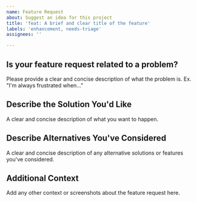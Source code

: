 ```yaml
---
name: Feature Request
about: Suggest an idea for this project
title: 'feat: A brief and clear title of the feature'
labels: 'enhancement, needs-triage'
assignees: ''

---
```


## Is your feature request related to a problem?

Please provide a clear and concise description of what the problem is. Ex. "I'm always frustrated when..."

## Describe the Solution You'd Like

A clear and concise description of what you want to happen.

## Describe Alternatives You've Considered

A clear and concise description of any alternative solutions or features you've considered.

## Additional Context

Add any other context or screenshots about the feature request here.
